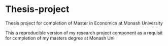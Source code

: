 # Thesis-project
Thesis project for completion of Master in Economics at Monash University

This a reproducible version of my research project component as a requisit for completion of my masters degree at Monash Uni 
